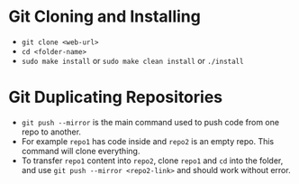 # Git Cloning and Installing
- `git clone <web-url>`
- `cd <folder-name>`
- `sudo make install` or `sudo make clean install` or `./install`

# Git Duplicating Repositories
- `git push --mirror` is the main command used to push code from one repo to another.
- For example `repo1` has code inside and `repo2` is an empty repo. This command will clone everything.
- To transfer `repo1` content into `repo2`, clone `repo1` and `cd` into the folder, and use `git push --mirror <repo2-link>` and should work without error.